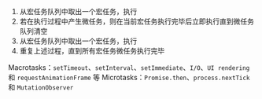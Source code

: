1. 从宏任务队列中取出一个宏任务，执行
2. 若在执行过程中产生微任务，则在当前宏任务执行完毕后立即执行直到微任务队列清空
3. 从宏任务队列中取出一个宏任务，执行
4. 重复上述过程，直到所有宏任务微任务执行完毕

Macrotasks：`setTimeout`、`setInterval`、`setImmediate`、`I/O`、`UI rendering` 和 `requestAnimationFrame` 等
Microtasks：`Promise.then`、`process.nextTick` 和 `MutationObserver`
